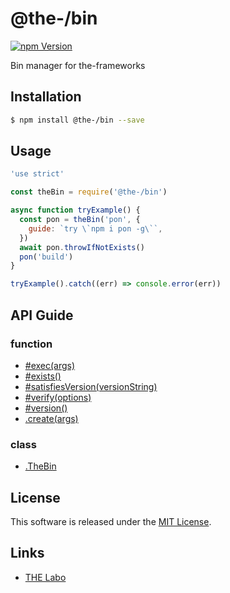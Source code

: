 @the-/bin
==========

<!---
This file is generated by the-tmpl. Do not update manually.
--->

<!-- Badge Start -->
<a name="badges"></a>

[![npm Version][bd_npm_shield_url]][bd_npm_url]

[bd_repo_url]: https://github.com/the-labo/the
[bd_travis_url]: http://travis-ci.org/the-labo/the
[bd_travis_shield_url]: http://img.shields.io/travis/the-labo/the.svg?style=flat
[bd_travis_com_url]: http://travis-ci.com/the-labo/the
[bd_travis_com_shield_url]: https://api.travis-ci.com/the-labo/the.svg?token=
[bd_license_url]: https://github.com/the-labo/the/blob/master/LICENSE
[bd_npm_url]: http://www.npmjs.org/package/@the-/bin
[bd_npm_shield_url]: http://img.shields.io/npm/v/@the-/bin.svg?style=flat
[bd_standard_url]: http://standardjs.com/
[bd_standard_shield_url]: https://img.shields.io/badge/code%20style-standard-brightgreen.svg

<!-- Badge End -->


<!-- Description Start -->
<a name="description"></a>

Bin manager for the-frameworks

<!-- Description End -->


<!-- Overview Start -->
<a name="overview"></a>



<!-- Overview End -->


<!-- Sections Start -->
<a name="sections"></a>

<!-- Section from "doc/readme/01.Installation.md.hbs" Start -->

<a name="section-doc-readme-01-installation-md"></a>

Installation
-----

```bash
$ npm install @the-/bin --save
```


<!-- Section from "doc/readme/01.Installation.md.hbs" End -->

<!-- Section from "doc/readme/02.Usage.md.hbs" Start -->

<a name="section-doc-readme-02-usage-md"></a>

Usage
---------

```javascript
'use strict'

const theBin = require('@the-/bin')

async function tryExample() {
  const pon = theBin('pon', {
    guide: `try \`npm i pon -g\``,
  })
  await pon.throwIfNotExists()
  pon('build')
}

tryExample().catch((err) => console.error(err))

```


<!-- Section from "doc/readme/02.Usage.md.hbs" End -->


<!-- Sections Start -->

<a name="api"></a>

## API Guide

### function
- [#exec(args)](./doc/api/api.md#module_@the-/bin.TheBin#exec)
- [#exists()](./doc/api/api.md#module_@the-/bin.TheBin#exists)
- [#satisfiesVersion(versionString)](./doc/api/api.md#module_@the-/bin.TheBin#satisfiesVersion)
- [#verify(options)](./doc/api/api.md#module_@the-/bin.TheBin#verify)
- [#version()](./doc/api/api.md#module_@the-/bin.TheBin#version)
- [.create(args)](./doc/api/api.md#module_@the-/bin.create)
### class
- [.TheBin](./doc/api/api.md#module_@the-/bin.TheBin)

<!-- LICENSE Start -->
<a name="license"></a>

License
-------
This software is released under the [MIT License](https://github.com/the-labo/the/blob/master/LICENSE).

<!-- LICENSE End -->


<!-- Links Start -->
<a name="links"></a>

Links
------

+ [THE Labo][the_labo_url]

[the_labo_url]: https://github.com/the-labo

<!-- Links End -->
